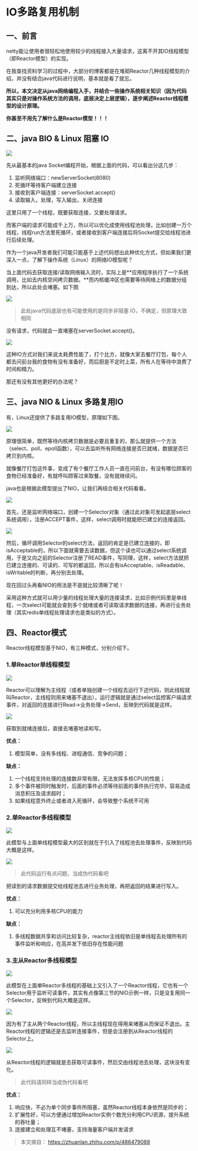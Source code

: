# IO多路复用机制

## 一、前言

netty能让使用者很轻松地使用较少的线程接入大量请求，这离不开其IO线程模型（即Reactor模型）的实现。

在我查找资料学习的过程中，大部分的博客都是在堆砌Reactor几种线程模型的介绍，并没有结合java代码进行说明，基本就是看了就忘。

**所以，本文决定从java网络编程入手，并结合一些操作系统相关知识（因为代码其实只是对操作系统方法的调用，底层决定上层逻辑），逐步阐述Reactor线程模型的设计原理。**

**你甚至不用先了解什么是Reactor模型！！！**

## **二、java BIO & Linux** 阻塞 IO

![](./imgs/1.png)

先从最基本的java Socket编程开始，根据上面的代码，可以看出分这几步：

1. 监听网络端口：newServerSocket(8080)
2. 死循环等待客户端建立连接
3. 接收到客户端连接：serverSocket.accept()
4. 读取输入，处理，写入输出，关闭连接

这里只用了一个线程，既要获取连接，又要处理请求。

而客户端的请求可能成千上万，所以可以优化成使用线程池处理，比如创建一万个线程，线程run方法里死循环，或者接收到客户端连接后将Socket提交给线程池进行后续处理。

作为一个java开发者我们可能只能基于上述代码想出此种优化方式，但如果我们更深入一点，了解下操作系统（Linux）的网络IO模型呢？

当上面代码去获取连接/读取网络输入流时，实际上是**应用程序执行了一个系统调用，比如去内核空间拷贝数据。**而内核缓冲区也需要等待网络上的数据分组到达，所以此处会堵塞。如下图

![](./imgs/2.png)

> 此处java代码底层也有可能使用的是同步非阻塞 IO，不确定，但原理大致相同

没有请求，代码就会一直堵塞在serverSocket.accept()。

![](./imgs/3.png)

这种IO方式对我们来说太耗费性能了，打个比方，就像大家去餐厅打包，每个人都去问前台我的食物有没有准备好，而后厨是不定时上菜，所有人在等待中浪费了时间和精力。

那还有没有其他更好的办法呢？

## **三、java NIO & Linux 多路复用**IO

有，Linux还提供了多路复用IO模型，原理如下图。

![](./imgs/4.png)

原理很简单，既然等待内核拷贝数据是必要且重复的，那么就提供一个方法（select、poll、epoll函数），可以去监听所有网络连接是否已就绪，数据是否已拷贝到内核。

就像餐厅打包这件事，变成了有个餐厅工作人员一直在问前台，有没有哪位顾客的食物已经准备好，有就呼叫顾客过来取餐，没有就继续问。

java也是根据此模型提出了NIO，让我们再结合相关代码看看。

![](./imgs/5.png)

首先，还是监听网络端口，创建一个Selector对象（通过此对象可发起底层select系统调用），注册ACCEPT事件，这样，select调用时就能把已建立的连接返回。

![](./imgs/6.png)

然后，循坏调用Selector的select方法，返回的肯定是已建立连接的，即isAcceptable的，所以下面就需要去读数据，但这个读也可以通过select系统调用，于是又向之前的Selector注册了READ事件，写同理，这样，select方法就把已建立连接的、可读的、可写的都返回，所以会有isAcceptable、isReadable、isWritable的判断，再分别去处理。

现在回过头再看NIO的用法是不是就比较清晰了呢！

采用这种方式就可以用少量的线程处理大量的连接请求，比如示例代码里是单线程，一次select可能就会查到多个就绪或者可读取请求数据的连接，再进行业务处理（其实redis单线程处理请求也是类似的方式）。

## 四、Reactor模式

Reactor线程模型基于NIO，有三种模式，分别介绍下。

### 1.单Reactor单线程模型

![](./imgs/7.png)

Reactor可以理解为主线程（或者单独创建一个线程去运行下述代码，则此线程就叫Reactor，主线程则用来堵塞不退出），运行逻辑就是通过select监控客户端请求事件，对返回的连接进行Read->业务处理->Send，反映到代码就是这样。

![](./imgs/8.png)

获取到就绪连接后，直接去堵塞地读和写。

**优点：**

1. 模型简单，没有多线程、进程通信、竞争的问题；

**缺点：**

1. 一个线程支持处理的连接数非常有限，无法发挥多核CPU的性能；
2. 多个事件被同时触发时，后面的事件必须等待前面的事件执行完毕，容易造成消息积压及请求超时；
3. 如果线程意外终止或者进入死循环，会导致整个系统不可用

### 2.单Reactor多线程模型

![](./imgs/9.png)

此模型与上面单线程模型最大的区别就在于引入了线程池去处理事件，反映到代码大概是这样。

![](./imgs/10.png)

> 此代码运行有点问题，当成伪代码看吧

把读到的请求数据提交给线程池去进行业务处理，再把返回的结果进行写入。

**优点：**

1. 可以充分利用多核CPU的能力

**缺点：**

1. 多线程数据共享和访问比较复杂，reactor主线程依旧是单线程去处理所有的事件监听和响应，在高并发下依旧存在性能问题

### **3.主从Reactor多线程模型**

![](./imgs/11.png)

此模型在上面单Reactor多线程的基础上又引入了一个Reactor线程，它也有一个Selector用于监听可读事件，其实有点像第三节的NIO示例一样，只是没复用同一个Selector，反映到代码大概是这样。

![](./imgs/12.png)

因为有了主从两个Reactor线程，所以主线程现在得用来堵塞从而保证不退出。主Reactor线程的逻辑还是去监听连接事件，但是会注册到从Reactor线程的Selector上。

![](./imgs/13.png)

从Reactor线程的逻辑就是去获取可读事件，然后交由线程池去处理，这块没有变化。

> 此代码请同样当成伪代码看吧

**优点：**

1. 响应快，不必为单个同步事件所阻塞，虽然Reactor线程本身依然是同步的；
2. 扩展性好，可以方便通过增加Reactor实例个数充分利用CPU资源，提升系统的吞吐量；
3. 连接建立和处理互不堵塞，支持海量客户端并发请求

> 本文摘自： https://zhuanlan.zhihu.com/p/486479088